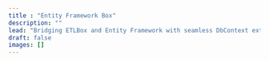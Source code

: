 ```yaml
---
title : "Entity Framework Box"
description: ""
lead: "Bridging ETLBox and Entity Framework with seamless DbContext extensions for efficient bulk operations!"
draft: false
images: []
---
```

